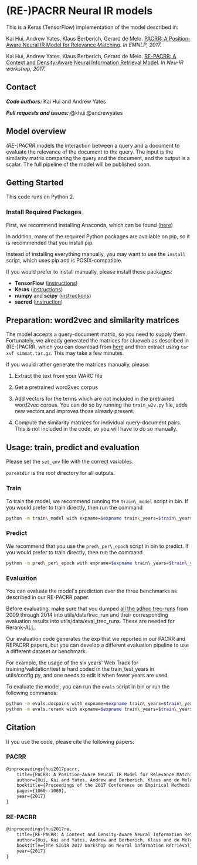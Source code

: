 # (RE-)PACRR Neural IR models

This is a Keras (TensorFlow) implementation of the model described in:

Kai Hui, Andrew Yates, Klaus Berberich, Gerard de Melo.
[PACRR: A Position-Aware Neural IR Model for Relevance Matching](https://arxiv.org/pdf/1704.03940.pdf).
*In EMNLP, 2017.*

Kai Hui, Andrew Yates, Klaus Berberich, Gerard de Melo.
[RE-PACRR: A Context and Density-Aware Neural Information Retrieval Model](https://arxiv.org/pdf/1706.10192.pdf).
*In Neu-IR workshop, 2017.*

## Contact

***Code authors:*** Kai Hui and Andrew Yates

***Pull requests and issues:*** @khui @andrewyates

## Model overview

*(RE-)PACRR* models the interaction between a query and a document to evaluate
the relevance of the document to the query. The input is the similarity matrix
comparing the query and the document, and the output is a scalar. The full
pipeline of the model will be published soon.

## Getting Started

This code runs on Python 2.

### Install Required Packages

First, we recommend installing Anaconda, which can be found
([here](https://www.continuum.io/downloads))

In addition, many of the required Python packages are available on pip, so it
is recommended that you install pip.

Instead of installing everything manually, you may want to use the `install`
script, which uses pip and is POSIX-compatible.

If you would prefer to install manually, please install these packages:

* **TensorFlow** ([instructions](https://www.tensorflow.org/install/))
* **Keras** ([instructions](https://keras.io/#installation))
* **numpy** and **scipy** ([instructions](https://www.scipy.org/install.html))
* **sacred** ([instruction](http://sacred.readthedocs.io/en/latest/quickstart.html#installation))

## Preparation: word2vec and similarity matrices

The model accepts a query-document matrix, so you need to supply them.
Fortunately, we already generated the matrices for clueweb as described in
(RE-)PACRR, which you can download from
[here](https://drive.google.com/file/d/0B3FrsWe6Y5YqdEtfSjI4N0h1LXM/view?usp=sharing)
and then extract using `tar xvf simmat.tar.gz`. This may take a few minutes.

If you would rather generate the matrices manually, please:

1. Extract the text from your WARC file

2. Get a pretrained word2vec corpus

3. Add vectors for the terms which are not included in the pretrained word2vec
   corpus. You can do so by running the `train_w2v.py` file, adds new vectors
   and improves those already present.

4. Compute the similarity matrices for individual query-document pairs. This is
   not included in the code, so you will have to do so manually.

## Usage: train, predict and evaluation

Please set the `set_env` file with the correct variables.

`parentdir` is the root directory for all outputs.

### Train

To train the model, we recommend running the `train\_model` script in bin. If
you would prefer to train directly, then run the command

```bash
python -m train\_model with expname=$expname train\_years=$train\_years {param\_name=param\_val}
```

### Predict
We recommend that you use the `pred\_per\_epoch` script in bin to predict. If
you would prefer to train directly, then run the command

```bash
python -m pred\_per\_epoch with expname=$expname train\_years=$train\_years test\_year=$test\_year {param\_name=param\_val}
```

### Evaluation

You can evaluate the model's prediction over the three benchmarks as described
in our RE-PACRR paper.

Before evaluating, make sure that you dumped [all the adhoc
trec-runs](http://trec.nist.gov/results/) from 2009 through 2014 into
utils/data/trec\_run and their corresponding evaluation results into
utils/data/eval\_trec\_runs. These are needed for Rerank-ALL.

Our evaluation code generates the exp that we reported in our PACRR and REPACRR
papers, but you can develop a different evaluation pipeline to use a different
dataset or benchmark.

For example, the usage of the six years' Web Track for training/validation/test
is hard coded in the train\_test\_years in utils/config.py, and one needs to
edit it when fewer years are used.

To evaluate the model, you can run the `evals` script in bin or run the following commands:

```bash
python -m evals.docpairs with expname=$expname train\_years=$train\_years {param\_name=param\_val}
python -m evals.rerank with expname=$expname train\_years=$train\_years {param\_name=param\_val}
```

## Citation

If you use the code, please cite the following papers:

### PACRR

```latex
@inproceedings{hui2017pacrr,
	title={PACRR: A Position-Aware Neural IR Model for Relevance Matching},
	author={Hui, Kai and Yates, Andrew and Berberich, Klaus and de Melo, Gerard},
	booktitle={Proceedings of the 2017 Conference on Empirical Methods in Natural Language Processing},
	pages={1060--1069},
	year={2017}
}
```

### RE-PACRR

```latex
@inproceedings{hui2017re,
	title={RE-PACRR: A Context and Density-Aware Neural Information Retrieval Model},
	author={Hui, Kai and Yates, Andrew and Berberich, Klaus and de Melo, Gerard},
	booktitle={The SIGIR 2017 Workshop on Neural Information Retrieval},
	year={2017}
}
```
